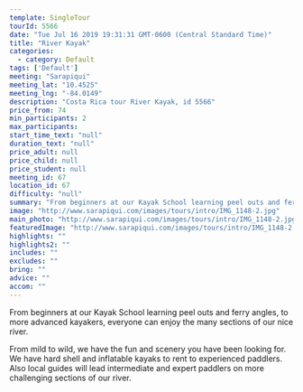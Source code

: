 ```yaml
---
template: SingleTour
tourId: 5566
date: "Tue Jul 16 2019 19:31:31 GMT-0600 (Central Standard Time)"
title: "River Kayak"
categories: 
  - category: Default
tags: ['Default']
meeting: "Sarapiqui"
meeting_lat: "10.4525"
meeting_lng: "-84.0149"
description: "Costa Rica tour River Kayak, id 5566"
price_from: 74
min_participants: 2
max_participants: 
start_time_text: "null"
duration_text: "null"
price_adult: null
price_child: null
price_student: null
meeting_id: 67
location_id: 67
difficulty: "null"
summary: "From beginners at our Kayak School learning peel outs and ferry angles, to more advanced kayakers, everyone can enjoy the many sections of our nice river."
image: "http://www.sarapiqui.com/images/tours/intro/IMG_1148-2.jpg"
main_photo: "http://www.sarapiqui.com/images/tours/intro/IMG_1148-2.jpg"
featuredImage: "http://www.sarapiqui.com/images/tours/intro/IMG_1148-2.jpg"
highlights: ""
highlights2: ""
includes: ""
excludes: ""
bring: ""
advice: ""
accom: ""
---
```

From beginners at our Kayak School learning peel outs and ferry angles, to more advanced kayakers, everyone can enjoy the many sections of our nice river.

From mild to wild, we have the fun and scenery you have been looking for. We have hard shell and inflatable kayaks to rent to experienced paddlers. Also local guides will lead intermediate and expert paddlers on more challenging sections of our river.